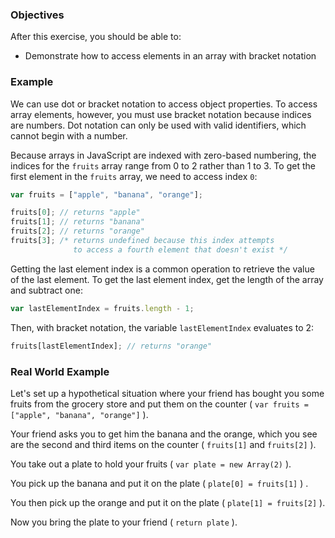 <!--{ ids:[188], language:'JavaScript', type:'workshop', order: 7, name:'Access Elements', description:'Access elements in an array with bracket notation' } -->

### Objectives

After this exercise, you should be able to:

- Demonstrate how to access elements in an array with bracket notation

### Example

We can use dot or bracket notation to access object properties. To access array elements, however, you must use bracket notation because indices are numbers. Dot notation can only be used with valid identifiers, which cannot begin with a number.

Because arrays in JavaScript are indexed with zero-based numbering, the indices for the `fruits` array range from 0 to 2 rather than 1 to 3. To get the first element in the `fruits` array, we need to access index `0`:

```js
var fruits = ["apple", "banana", "orange"];

fruits[0]; // returns "apple"
fruits[1]; // returns "banana"
fruits[2]; // returns "orange"
fruits[3]; /* returns undefined because this index attempts
              to access a fourth element that doesn't exist */
```

Getting the last element index is a common operation to retrieve the value of the last element. To get the last element index, get the length of the array and subtract one:

```js
var lastElementIndex = fruits.length - 1;
```

Then, with bracket notation, the variable `lastElementIndex` evaluates to 2:

```js
fruits[lastElementIndex]; // returns "orange"
```

### Real World Example

Let's set up a hypothetical situation where your friend has bought you some fruits from the grocery store and put them on the counter ( ```var fruits = ["apple", "banana", "orange"]``` ).

Your friend asks you to get him the banana and the orange, which you see are the second and third items on the counter ( ```fruits[1]``` and  ```fruits[2]``` ).

You take out a plate to hold your fruits ( ```var plate = new Array(2)``` ).

You pick up the banana and put it on the plate ( ```plate[0] = fruits[1]``` ) .

You then pick up the orange and put it on the plate ( ```plate[1] = fruits[2]``` ).

Now you bring the plate to your friend ( ```return plate``` ).

